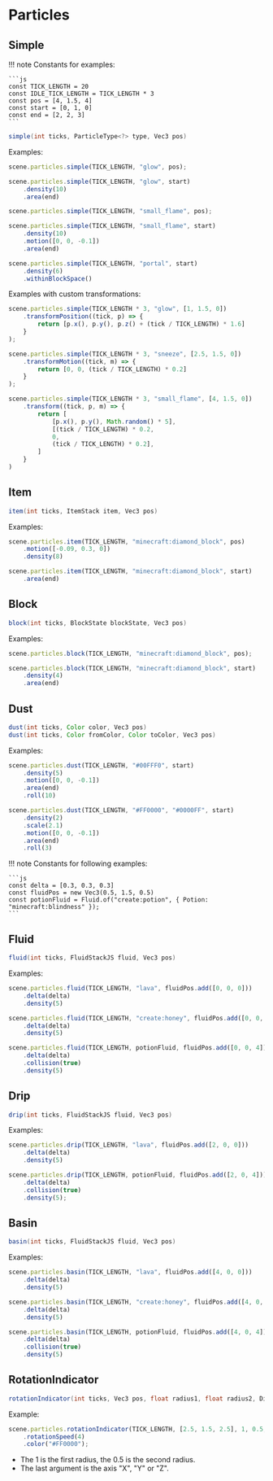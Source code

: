 # Particles

## Simple

!!! note
    Constants for examples:

    ```js
    const TICK_LENGTH = 20
    const IDLE_TICK_LENGTH = TICK_LENGTH * 3
    const pos = [4, 1.5, 4]
    const start = [0, 1, 0]
    const end = [2, 2, 3]
    ```

```java
simple(int ticks, ParticleType<?> type, Vec3 pos)
```

Examples:

```js
scene.particles.simple(TICK_LENGTH, "glow", pos);

scene.particles.simple(TICK_LENGTH, "glow", start)
    .density(10)
    .area(end)

scene.particles.simple(TICK_LENGTH, "small_flame", pos);

scene.particles.simple(TICK_LENGTH, "small_flame", start)
    .density(10)
    .motion([0, 0, -0.1])
    .area(end)

scene.particles.simple(TICK_LENGTH, "portal", start)
    .density(6)
    .withinBlockSpace()
```

Examples with custom transformations:

```js
scene.particles.simple(TICK_LENGTH * 3, "glow", [1, 1.5, 0])
    .transformPosition((tick, p) => {
        return [p.x(), p.y(), p.z() + (tick / TICK_LENGTH) * 1.6]
    }
);

scene.particles.simple(TICK_LENGTH * 3, "sneeze", [2.5, 1.5, 0])
    .transformMotion((tick, m) => {
        return [0, 0, (tick / TICK_LENGTH) * 0.2]
    }
);

scene.particles.simple(TICK_LENGTH * 3, "small_flame", [4, 1.5, 0])
    .transform((tick, p, m) => {
        return [
            [p.x(), p.y(), Math.random() * 5],
            [(tick / TICK_LENGTH) * 0.2, 
            0, 
            (tick / TICK_LENGTH) * 0.2],
        ]
    }
)
```

## Item

```java
item(int ticks, ItemStack item, Vec3 pos)
```

Examples:

```js
scene.particles.item(TICK_LENGTH, "minecraft:diamond_block", pos)
    .motion([-0.09, 0.3, 0])
    .density(8)

scene.particles.item(TICK_LENGTH, "minecraft:diamond_block", start)
    .area(end)
```

## Block

```java
block(int ticks, BlockState blockState, Vec3 pos)
```

Examples:

```js
scene.particles.block(TICK_LENGTH, "minecraft:diamond_block", pos);

scene.particles.block(TICK_LENGTH, "minecraft:diamond_block", start)
    .density(4)
    .area(end)
```

## Dust

```java
dust(int ticks, Color color, Vec3 pos)
dust(int ticks, Color fromColor, Color toColor, Vec3 pos)
```

Examples:

```js
scene.particles.dust(TICK_LENGTH, "#00FFF0", start)
    .density(5)
    .motion([0, 0, -0.1])
    .area(end)
    .roll(10)

scene.particles.dust(TICK_LENGTH, "#FF0000", "#0000FF", start)
    .density(2)
    .scale(2.1)
    .motion([0, 0, -0.1])
    .area(end)
    .roll(3)
```

!!! note
    Constants for following examples:

    ```js
    const delta = [0.3, 0.3, 0.3]
    const fluidPos = new Vec3(0.5, 1.5, 0.5)
    const potionFluid = Fluid.of("create:potion", { Potion: "minecraft:blindness" });
    ```

## Fluid

```java
fluid(int ticks, FluidStackJS fluid, Vec3 pos)
```

Examples:

```js
scene.particles.fluid(TICK_LENGTH, "lava", fluidPos.add([0, 0, 0]))
    .delta(delta)
    .density(5)

scene.particles.fluid(TICK_LENGTH, "create:honey", fluidPos.add([0, 0, 2]))
    .delta(delta)
    .density(5)

scene.particles.fluid(TICK_LENGTH, potionFluid, fluidPos.add([0, 0, 4]))
    .delta(delta)
    .collision(true)
    .density(5)
```

## Drip

```java
drip(int ticks, FluidStackJS fluid, Vec3 pos) 
```

Examples:

```js
scene.particles.drip(TICK_LENGTH, "lava", fluidPos.add([2, 0, 0]))
    .delta(delta)
    .density(5)

scene.particles.drip(TICK_LENGTH, potionFluid, fluidPos.add([2, 0, 4]))
    .delta(delta)
    .collision(true)
    .density(5);    
```

## Basin

```java
basin(int ticks, FluidStackJS fluid, Vec3 pos) 
```

Examples:

```js
scene.particles.basin(TICK_LENGTH, "lava", fluidPos.add([4, 0, 0]))
    .delta(delta)
    .density(5)

scene.particles.basin(TICK_LENGTH, "create:honey", fluidPos.add([4, 0, 2]))
    .delta(delta)
    .density(5)

scene.particles.basin(TICK_LENGTH, potionFluid, fluidPos.add([4, 0, 4]))
    .delta(delta)
    .collision(true)
    .density(5)
```

## RotationIndicator

```java
rotationIndicator(int ticks, Vec3 pos, float radius1, float radius2, Direction.Axis axis)
```

Example:

```js
scene.particles.rotationIndicator(TICK_LENGTH, [2.5, 1.5, 2.5], 1, 0.5, "Z")
    .rotationSpeed(4)
    .color("#FF0000");
```

* The 1 is the first radius, the 0.5 is the second radius.
* The last argument is the axis "X", "Y" or "Z".
